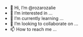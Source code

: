 - 👋 Hi, I’m @rozarozalie
- 👀 I’m interested in ...
- 🌱 I’m currently learning ...
- 💞️ I’m looking to collaborate on ...
- 📫 How to reach me ...

<!---
rozarozalie/rozarozalie is a ✨ special ✨ repository because its `README.md` (this file) appears on your GitHub profile.
You can click the Preview link to take a look at your changes.
--->
